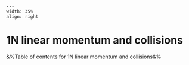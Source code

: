 
```{figure} /figures/busy.png
---
width: 35%
align: right
```
# 1N linear momentum and collisions

&%Table of contents for 1N linear momentum and collisions&%